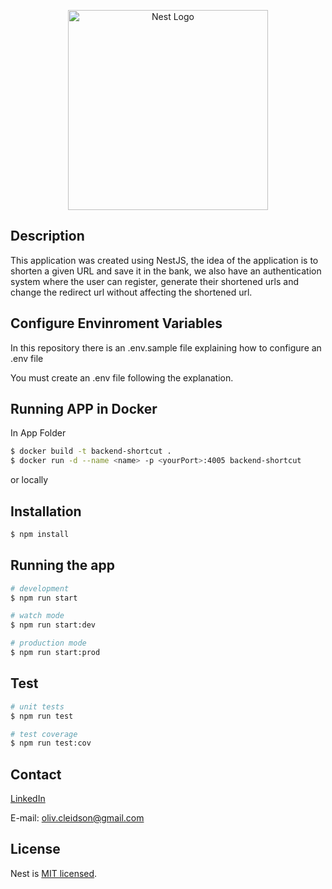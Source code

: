 <p align="center">
  <a href="http://nestjs.com/" target="blank"><img src="https://nestjs.com/img/logo_text.svg" width="320" alt="Nest Logo" /></a>
</p>

## Description

This application was created using NestJS, the idea of the application is to shorten a given URL and save it in the bank, we also have an authentication system where the user can register, generate their shortened urls and change the redirect url without affecting the shortened url.


## Configure Envinroment Variables
In this repository there is an .env.sample file explaining how to configure an .env file

You must create an .env file following the explanation.

## Running APP in Docker
In App Folder
```bash
$ docker build -t backend-shortcut .
$ docker run -d --name <name> -p <yourPort>:4005 backend-shortcut
```

or locally

## Installation

```bash
$ npm install
```

## Running the app

```bash
# development
$ npm run start

# watch mode
$ npm run start:dev

# production mode
$ npm run start:prod
```

## Test

```bash
# unit tests
$ npm run test

# test coverage
$ npm run test:cov
```

## Contact
[LinkedIn](https://www.linkedin.com/in/cleidson-oliveira-10a053168/)

E-mail: oliv.cleidson@gmail.com

## License

Nest is [MIT licensed](LICENSE).
